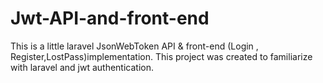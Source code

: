 # Jwt-API-and-front-end
This is a little laravel JsonWebToken API &amp; front-end (Login , Register,LostPass)implementation. This project was created to familiarize with laravel and jwt authentication.
